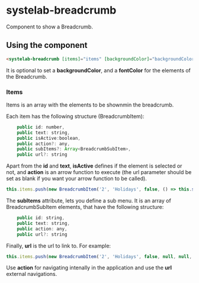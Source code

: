 # systelab-breadcrumb

Component to show a Breadcrumb.

## Using the component

```html
<systelab-breadcrumb [items]="items" [backgroundColor]="backgroundColor" [fontColor]="fontColor"></systelab-breadcrumb>
```

It is optional to set a **backgroundColor**, and a **fontColor** for the elements of the Breadcrumb.


### Items

Items is an array with the elements to be shownmin the breadcrumb.

Each item has the following structure (BreadcrumbItem):

```javascript
    public id: number,
    public text: string,
    public isActive:boolean,
    public action?: any,
    public subItems?: Array<BreadcrumbSubItem>,
    public url?: string
```

Apart from the **id** and **text**, **isActive** defines if the element is selected or not, and **action** is an arrow function to execute (the url parameter should be set as blank if you want your arrow function to be called).

```javascript
this.items.push(new BreadcrumbItem('2', 'Holidays', false, () => this.showModal()));
```

The **subItems** attribute, lets you define a sub menu. It is an array of BreadcrumbSubItem elements, that have the following structure:

```javascript
    public id: string,
    public text: string,
    public action: any,
    public url?: string

```

Finally, **url** is the url to link to. For example:

```javascript
this.items.push(new BreadcrumbItem('2', 'Holidays', false, null, null, 'http://www.google.com'));

```

Use **action** for navigating intenally in the application and use the **url** external navigations.






